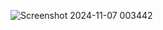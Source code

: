 ![Screenshot 2024-11-07 003442](https://github.com/user-attachments/assets/2d8ac4d7-05d8-4b98-9da7-09a7283ff5cd)
